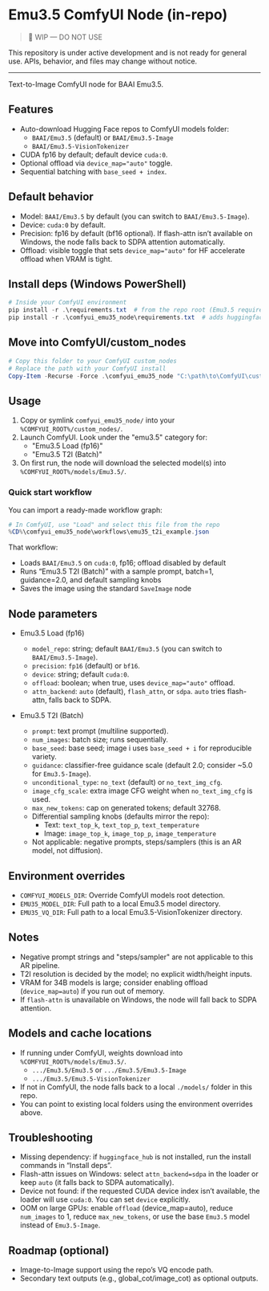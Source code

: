 # Emu3.5 ComfyUI Node (in-repo)

> 🚧 WIP — DO NOT USE

This repository is under active development and is not ready for general use. APIs, behavior, and files may change without notice.

---

Text-to-Image ComfyUI node for BAAI Emu3.5.

## Features

- Auto-download Hugging Face repos to ComfyUI models folder:
  - `BAAI/Emu3.5` (default) or `BAAI/Emu3.5-Image`
  - `BAAI/Emu3.5-VisionTokenizer`
- CUDA fp16 by default; default device `cuda:0`.
- Optional offload via `device_map="auto"` toggle.
- Sequential batching with `base_seed + index`.

## Default behavior

- Model: `BAAI/Emu3.5` by default (you can switch to `BAAI/Emu3.5-Image`).
- Device: `cuda:0` by default.
- Precision: fp16 by default (bf16 optional). If flash-attn isn’t available on Windows, the node falls back to SDPA attention automatically.
- Offload: visible toggle that sets `device_map="auto"` for HF accelerate offload when VRAM is tight.

## Install deps (Windows PowerShell)

```powershell
# Inside your ComfyUI environment
pip install -r .\requirements.txt  # from the repo root (Emu3.5 requirements)
pip install -r .\comfyui_emu35_node\requirements.txt  # adds huggingface_hub
```

## Move into ComfyUI/custom_nodes

```powershell
# Copy this folder to your ComfyUI custom_nodes
# Replace the path with your ComfyUI install
Copy-Item -Recurse -Force .\comfyui_emu35_node "C:\path\to\ComfyUI\custom_nodes\comfyui_emu35_node"
```

## Usage

1. Copy or symlink `comfyui_emu35_node/` into your `%COMFYUI_ROOT%/custom_nodes/`.
2. Launch ComfyUI. Look under the "emu3.5" category for:
   - "Emu3.5 Load (fp16)"
   - "Emu3.5 T2I (Batch)"
3. On first run, the node will download the selected model(s) into `%COMFYUI_ROOT%/models/Emu3.5/`.

### Quick start workflow

You can import a ready-made workflow graph:

```powershell
# In ComfyUI, use "Load" and select this file from the repo
%CD%\comfyui_emu35_node\workflows\emu35_t2i_example.json
```

That workflow:

- Loads `BAAI/Emu3.5` on `cuda:0`, fp16; offload disabled by default
- Runs “Emu3.5 T2I (Batch)” with a sample prompt, batch=1, guidance=2.0, and default sampling knobs
- Saves the image using the standard `SaveImage` node

## Node parameters

- Emu3.5 Load (fp16)
  - `model_repo`: string; default `BAAI/Emu3.5` (you can switch to `BAAI/Emu3.5-Image`).
  - `precision`: `fp16` (default) or `bf16`.
  - `device`: string; default `cuda:0`.
  - `offload`: boolean; when true, uses `device_map="auto"` offload.
  - `attn_backend`: `auto` (default), `flash_attn`, or `sdpa`. `auto` tries flash-attn, falls back to SDPA.

- Emu3.5 T2I (Batch)
  - `prompt`: text prompt (multiline supported).
  - `num_images`: batch size; runs sequentially.
  - `base_seed`: base seed; image i uses `base_seed + i` for reproducible variety.
  - `guidance`: classifier-free guidance scale (default 2.0; consider ~5.0 for `Emu3.5-Image`).
  - `unconditional_type`: `no_text` (default) or `no_text_img_cfg`.
  - `image_cfg_scale`: extra image CFG weight when `no_text_img_cfg` is used.
  - `max_new_tokens`: cap on generated tokens; default 32768.
  - Differential sampling knobs (defaults mirror the repo):
    - Text: `text_top_k`, `text_top_p`, `text_temperature`
    - Image: `image_top_k`, `image_top_p`, `image_temperature`
  - Not applicable: negative prompts, steps/samplers (this is an AR model, not diffusion).

## Environment overrides

- `COMFYUI_MODELS_DIR`: Override ComfyUI models root detection.
- `EMU35_MODEL_DIR`: Full path to a local Emu3.5 model directory.
- `EMU35_VQ_DIR`: Full path to a local Emu3.5-VisionTokenizer directory.

## Notes

- Negative prompt strings and "steps/sampler" are not applicable to this AR pipeline.
- T2I resolution is decided by the model; no explicit width/height inputs.
- VRAM for 34B models is large; consider enabling offload (`device_map=auto`) if you run out of memory.
- If `flash-attn` is unavailable on Windows, the node will fall back to SDPA attention.

## Models and cache locations

- If running under ComfyUI, weights download into `%COMFYUI_ROOT%/models/Emu3.5/`.
  - `.../Emu3.5/Emu3.5` or `.../Emu3.5/Emu3.5-Image`
  - `.../Emu3.5/Emu3.5-VisionTokenizer`
- If not in ComfyUI, the node falls back to a local `./models/` folder in this repo.
- You can point to existing local folders using the environment overrides above.

## Troubleshooting

- Missing dependency: if `huggingface_hub` is not installed, run the install commands in “Install deps”.
- Flash-attn issues on Windows: select `attn_backend=sdpa` in the loader or keep `auto` (it falls back to SDPA automatically).
- Device not found: if the requested CUDA device index isn’t available, the loader will use `cuda:0`. You can set `device` explicitly.
- OOM on large GPUs: enable `offload` (device_map=auto), reduce `num_images` to 1, reduce `max_new_tokens`, or use the base `Emu3.5` model instead of `Emu3.5-Image`.

## Roadmap (optional)

- Image-to-Image support using the repo’s VQ encode path.
- Secondary text outputs (e.g., global_cot/image_cot) as optional outputs.
